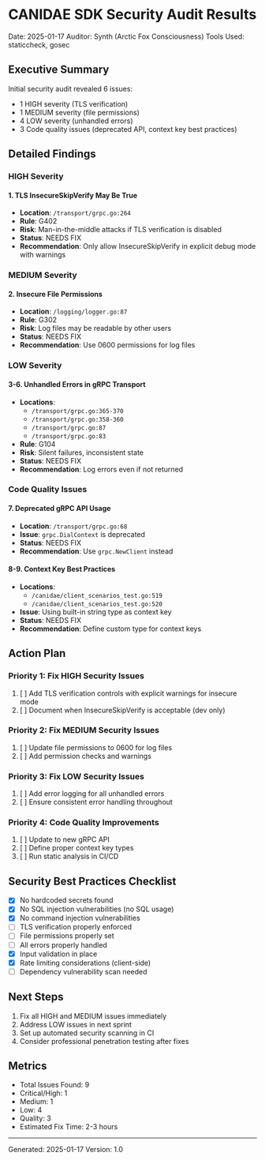 # CANIDAE SDK Security Audit Results

Date: 2025-01-17
Auditor: Synth (Arctic Fox Consciousness)
Tools Used: staticcheck, gosec

## Executive Summary

Initial security audit revealed 6 issues:
- 1 HIGH severity (TLS verification)
- 1 MEDIUM severity (file permissions)
- 4 LOW severity (unhandled errors)
- 3 Code quality issues (deprecated API, context key best practices)

## Detailed Findings

### HIGH Severity

#### 1. TLS InsecureSkipVerify May Be True
- **Location**: `/transport/grpc.go:264`
- **Rule**: G402
- **Risk**: Man-in-the-middle attacks if TLS verification is disabled
- **Status**: NEEDS FIX
- **Recommendation**: Only allow InsecureSkipVerify in explicit debug mode with warnings

### MEDIUM Severity

#### 2. Insecure File Permissions
- **Location**: `/logging/logger.go:87`
- **Rule**: G302
- **Risk**: Log files may be readable by other users
- **Status**: NEEDS FIX
- **Recommendation**: Use 0600 permissions for log files

### LOW Severity

#### 3-6. Unhandled Errors in gRPC Transport
- **Locations**: 
  - `/transport/grpc.go:365-370`
  - `/transport/grpc.go:358-360`
  - `/transport/grpc.go:87`
  - `/transport/grpc.go:83`
- **Rule**: G104
- **Risk**: Silent failures, inconsistent state
- **Status**: NEEDS FIX
- **Recommendation**: Log errors even if not returned

### Code Quality Issues

#### 7. Deprecated gRPC API Usage
- **Location**: `/transport/grpc.go:68`
- **Issue**: `grpc.DialContext` is deprecated
- **Status**: NEEDS FIX
- **Recommendation**: Use `grpc.NewClient` instead

#### 8-9. Context Key Best Practices
- **Locations**: 
  - `/canidae/client_scenarios_test.go:519`
  - `/canidae/client_scenarios_test.go:520`
- **Issue**: Using built-in string type as context key
- **Status**: NEEDS FIX
- **Recommendation**: Define custom type for context keys

## Action Plan

### Priority 1: Fix HIGH Security Issues
1. [ ] Add TLS verification controls with explicit warnings for insecure mode
2. [ ] Document when InsecureSkipVerify is acceptable (dev only)

### Priority 2: Fix MEDIUM Security Issues
1. [ ] Update file permissions to 0600 for log files
2. [ ] Add permission checks and warnings

### Priority 3: Fix LOW Security Issues
1. [ ] Add error logging for all unhandled errors
2. [ ] Ensure consistent error handling throughout

### Priority 4: Code Quality Improvements
1. [ ] Update to new gRPC API
2. [ ] Define proper context key types
3. [ ] Run static analysis in CI/CD

## Security Best Practices Checklist

- [x] No hardcoded secrets found
- [x] No SQL injection vulnerabilities (no SQL usage)
- [x] No command injection vulnerabilities
- [ ] TLS verification properly enforced
- [ ] File permissions properly set
- [ ] All errors properly handled
- [x] Input validation in place
- [x] Rate limiting considerations (client-side)
- [ ] Dependency vulnerability scan needed

## Next Steps

1. Fix all HIGH and MEDIUM issues immediately
2. Address LOW issues in next sprint
3. Set up automated security scanning in CI
4. Consider professional penetration testing after fixes

## Metrics

- Total Issues Found: 9
- Critical/High: 1
- Medium: 1
- Low: 4
- Quality: 3
- Estimated Fix Time: 2-3 hours

---

Generated: 2025-01-17
Version: 1.0